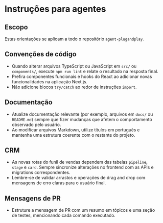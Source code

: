 # Instruções para agentes

## Escopo
Estas orientações se aplicam a todo o repositório `agent-plugandplay`.

## Convenções de código
- Quando alterar arquivos TypeScript ou JavaScript em `src/` ou `components/`, execute `npm run lint` e relate o resultado na resposta final.
- Prefira componentes funcionais e hooks do React ao adicionar novas funcionalidades na aplicação Next.js.
- Não adicione blocos `try/catch` ao redor de instruções `import`.

## Documentação
- Atualize documentação relevante (por exemplo, arquivos em `docs/` ou `README.md`) sempre que fizer mudanças que afetem o comportamento observado pelo usuário.
- Ao modificar arquivos Markdown, utilize títulos em português e mantenha uma estrutura coerente com o restante do projeto.

## CRM
- As novas rotas do funil de vendas dependem das tabelas `pipeline`, `stage` e `card`. Sempre sincronize alterações no frontend com as APIs e migrations correspondentes.
- Lembre-se de validar arrastos e operações de drag and drop com mensagens de erro claras para o usuário final.

## Mensagens de PR
- Estruture a mensagem de PR com um resumo em tópicos e uma seção de testes, mencionando cada comando executado.
